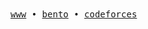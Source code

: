 <samp>
  <a href="https://aryxnn.vercel.app/">www</a> •
  <a href="https://bento.me/aryxnn">bento</a> •
  <a href="https://codeforces.com/user/aryan053">codeforces</a>
</samp>
